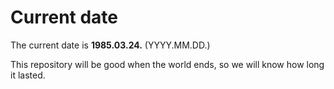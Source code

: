 # Current date

The current date is **1985.03.24.** (YYYY.MM.DD.)

This repository will be good when the world ends, so we will know how long it lasted.